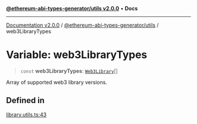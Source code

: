 [**@ethereum-abi-types-generator/utils v2.0.0**](../README.md) • **Docs**

***

[Documentation v2.0.0](../../../packages.md) / [@ethereum-abi-types-generator/utils](../README.md) / web3LibraryTypes

# Variable: web3LibraryTypes

> `const` **web3LibraryTypes**: [`Web3Library`](../../types/type-aliases/Web3Library.md)[]

Array of supported web3 library versions.

## Defined in

[library.utils.ts:43](https://github.com/niZmosis/ethereum-abi-types-generator/blob/8be0c174f1ad191b06c4413881733fc6912573c5/packages/utils/src/library.utils.ts#L43)
